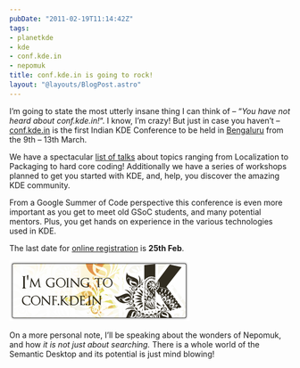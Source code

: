 ```yaml
---
pubDate: "2011-02-19T11:14:42Z"
tags:
- planetkde
- kde
- conf.kde.in
- nepomuk
title: conf.kde.in is going to rock!
layout: "@layouts/BlogPost.astro"
---
```


I’m going to state the most utterly insane thing I can think of – “*You have not heard about conf.kde.in!*“. I know, I’m crazy! But just in case you haven’t – [conf.kde.in](http://conf.kde.in/) is the first Indian KDE Conference to be held in <a href="http://kde.in/conf/venue/">Bengaluru</a> from the 9th – 13th March.

We have a spectacular <a href="http://kde.in/conf/talks/">list of talks</a> about topics ranging from Localization to Packaging to hard core coding! Additionally we have a series of workshops planned to get you started with KDE, and, help, you discover the amazing KDE community.

From a Google Summer of Code perspective this conference is even more important as you get to meet old GSoC students, and many potential mentors. Plus, you get hands on experience in the various technologies used in KDE.

The last date for <a href="http://kde.in/conf/register/">online registration</a> is **25th Feb**.

<a href="http://conf.kde.in/"><img title="conf.kde.in"
src="/blog/images/2011/02/19/badge.png" alt="Be There!"
width="322" height="108"></a>

On a more personal note, I’ll be speaking about the wonders of Nepomuk, and how *it is not just about searching.* There is a whole world of the Semantic Desktop and its potential is just mind blowing!
